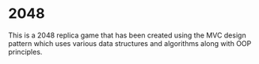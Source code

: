 # 2048
This is a 2048 replica game that has been created using the MVC design pattern which uses various data structures and algorithms along with OOP principles.

